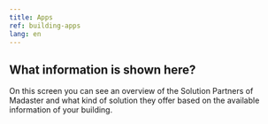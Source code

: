 ```yaml
---
title: Apps
ref: building-apps
lang: en
---
```


## What information is shown here?
On this screen you can see an overview of the Solution Partners of Madaster and what kind of solution they offer based on the available information of your building.
